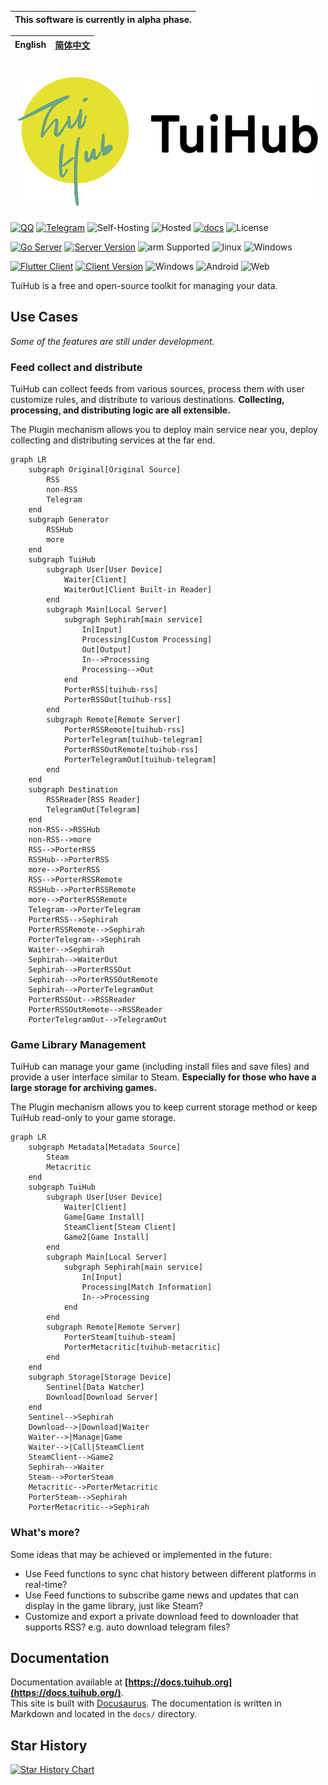 | **This software is currently in alpha phase.**   |
|-----------------------------------------------------------------|

| English | [简体中文](README.zh-CN.md) |
|---------|-----------------------------|

<h1 align="center">
<picture>
  <source media="(prefers-color-scheme: dark)" srcset="static/img/main-dark.webp" width="480">
  <img alt="TuiHub" src="static/img/main.webp" width="480">
</picture>
</h1>

[![QQ](https://img.shields.io/badge/QQ-737582680-EB1923?logo=tencent-qq&logoColor=white)](https://qm.qq.com/cgi-bin/qm/qr?_wv=1027&k=lQezO1qvG0iGMi5PjhIlJo_mzCkXsNmV&group_code=737582680)
[![Telegram](https://img.shields.io/badge/Telegram-@TuiHub-2CA5E0.svg?logo=telegram&logoColor=white)](https://t.me/TuiHub)
![Self-Hosting](https://img.shields.io/badge/Self--Hosting-Preferred-green)
![Hosted](https://img.shields.io/badge/Hosted-For_Alpha_Test-yellow)
[![docs](https://github.com/tuihub/tuihub/actions/workflows/deploy.yml/badge.svg)](https://docs.tuihub.org/)
![License](https://img.shields.io/github/license/tuihub/tuihub)

[![Go Server](https://img.shields.io/badge/Go-Server-00ADD8.svg?logo=go&logoColor=white)](https://github.com/tuihub/librarian)
[![Server Version](https://img.shields.io/github/v/release/tuihub/librarian.svg?include_prereleases)](https://github.com/tuihub/librarian/releases/latest)
![arm Supported](https://img.shields.io/badge/arm-Supported-00ADD8?logo=arm&logoColor=white)
![linux](https://img.shields.io/badge/linux-FCC624?logo=linux&logoColor=black)
![Windows](https://img.shields.io/badge/Windows-0078D6?logo=windows&logoColor=white)

[![Flutter Client](https://img.shields.io/badge/Flutter-Client-02569B.svg?logo=flutter&logoColor=white)](https://github.com/tuihub/waiter)
[![Client Version](https://img.shields.io/github/v/release/tuihub/waiter.svg?include_prereleases)](https://github.com/tuihub/waiter/releases/latest)
![Windows](https://img.shields.io/badge/Windows-0078D6?logo=windows&logoColor=white)
![Android](https://img.shields.io/badge/Android-3DDC84?logo=android&logoColor=white)
![Web](https://img.shields.io/badge/Web-4285F4?logo=google-chrome&logoColor=white)

TuiHub is a free and open-source toolkit for managing your data.

## Use Cases

*Some of the features are still under development.*

### Feed collect and distribute

TuiHub can collect feeds from various sources,
process them with user customize rules,
and distribute to various destinations.
**Collecting, processing, and distributing logic are all extensible.**

The Plugin mechanism allows you to deploy main service near you,
deploy collecting and distributing services at the far end.

```mermaid
graph LR
    subgraph Original[Original Source]
        RSS
        non-RSS
        Telegram
    end
    subgraph Generator
        RSSHub
        more
    end
    subgraph TuiHub
        subgraph User[User Device]
            Waiter[Client]
            WaiterOut[Client Built-in Reader]
        end
        subgraph Main[Local Server]
            subgraph Sephirah[main service]
                In[Input]
                Processing[Custom Processing]
                Out[Output]
                In-->Processing
                Processing-->Out
            end
            PorterRSS[tuihub-rss]
            PorterRSSOut[tuihub-rss]
        end
        subgraph Remote[Remote Server]
            PorterRSSRemote[tuihub-rss]
            PorterTelegram[tuihub-telegram]
            PorterRSSOutRemote[tuihub-rss]
            PorterTelegramOut[tuihub-telegram]
        end
    end
    subgraph Destination 
        RSSReader[RSS Reader]
        TelegramOut[Telegram]
    end
    non-RSS-->RSSHub
    non-RSS-->more
    RSS-->PorterRSS
    RSSHub-->PorterRSS
    more-->PorterRSS
    RSS-->PorterRSSRemote
    RSSHub-->PorterRSSRemote
    more-->PorterRSSRemote
    Telegram-->PorterTelegram
    PorterRSS-->Sephirah
    PorterRSSRemote-->Sephirah
    PorterTelegram-->Sephirah
    Waiter-->Sephirah
    Sephirah-->WaiterOut
    Sephirah-->PorterRSSOut
    Sephirah-->PorterRSSOutRemote
    Sephirah-->PorterTelegramOut
    PorterRSSOut-->RSSReader
    PorterRSSOutRemote-->RSSReader
    PorterTelegramOut-->TelegramOut
```

### Game Library Management

TuiHub can manage your game (including install files and save files)
and provide a user interface similar to Steam.
**Especially for those who have a large storage for archiving games.**

The Plugin mechanism allows you to keep current storage method
or keep TuiHub read-only to your game storage.

```mermaid
graph LR
    subgraph Metadata[Metadata Source]
        Steam
        Metacritic
    end
    subgraph TuiHub
        subgraph User[User Device]
            Waiter[Client]
            Game[Game Install]
            SteamClient[Steam Client]
            Game2[Game Install]
        end
        subgraph Main[Local Server]
            subgraph Sephirah[main service]
                In[Input]
                Processing[Match Information]
                In-->Processing
            end
        end
        subgraph Remote[Remote Server]
            PorterSteam[tuihub-steam]
            PorterMetacritic[tuihub-metacritic]
        end
    end
    subgraph Storage[Storage Device]
        Sentinel[Data Watcher]
        Download[Download Server]
    end
    Sentinel-->Sephirah
    Download-->|Download|Waiter
    Waiter-->|Manage|Game
    Waiter-->|Call|SteamClient
    SteamClient-->Game2
    Sephirah-->Waiter
    Steam-->PorterSteam
    Metacritic-->PorterMetacritic
    PorterSteam-->Sephirah
    PorterMetacritic-->Sephirah
```

### What's more?

Some ideas that may be achieved or implemented in the future:

- Use Feed functions to sync chat history between different platforms in real-time?
- Use Feed functions to subscribe game news and updates that can display in the game library, just like Steam?
- Customize and export a private download feed to downloader that supports RSS? e.g. auto download telegram files?

## Documentation

Documentation available at **[https://docs.tuihub.org](https://docs.tuihub.org/)**.  
This site is built with [Docusaurus](https://docusaurus.io/).
The documentation is written in Markdown and located in the `docs/` directory.

## Star History

[![Star History Chart](https://api.star-history.com/svg?repos=tuihub/tuihub,tuihub/librarian,tuihub/waiter,tuihub/protos&type=Date)](https://star-history.com/#tuihub/tuihub&tuihub/librarian&tuihub/waiter&tuihub/protos&Date)
